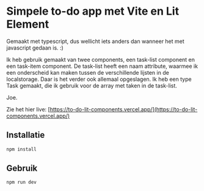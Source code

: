 # Simpele to-do app met Vite en Lit Element

Gemaakt met typescript, dus wellicht iets anders dan wanneer het met javascript gedaan is. :)

Ik heb gebruik gemaakt van twee components, een task-list component en een task-item component.
De task-list heeft een naam attribute, waarmee ik een onderscheid kan maken tussen de verschillende lijsten in de localstorage.
Daar is het verder ook allemaal opgeslagen. Ik heb een type Task gemaakt, die ik gebruik voor de array met taken in de task-list.

Joe.

Zie het hier live:
[https://to-do-lit-components.vercel.app/](https://to-do-lit-components.vercel.app/)

## Installatie

```bash
npm install
```

## Gebruik

```bash
npm run dev
```

